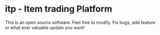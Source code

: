 # itp - Item trading Platform

This is an open source software. Feel free to modify. Fix bugs, add feature or what ever valuable update you want!
